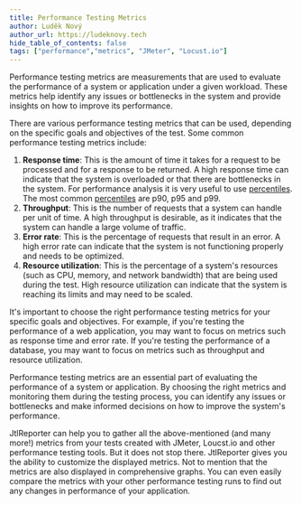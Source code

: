 ```yaml
---
title: Performance Testing Metrics
author: Luděk Nový
author_url: https://ludeknovy.tech
hide_table_of_contents: false
tags: ["performance","metrics", "JMeter", "Locust.io"]
---
```


Performance testing metrics are measurements that are used to evaluate the performance of a system or application under a given workload. These metrics help identify any issues or bottlenecks in the system and provide insights on how to improve its performance.

There are various performance testing metrics that can be used, depending on the specific goals and objectives of the test. Some common performance testing metrics include:

1. **Response time**: This is the amount of time it takes for a request to be processed and for a response to be returned. A high response time can indicate that the system is overloaded or that there are bottlenecks in the system. For performance analysis it is very useful to use [percentiles](/blog/2023/07/07/percentiles).
The most common [percentiles](/blog/2023/07/07/percentiles) are p90, p95 and p99.
2. **Throughput**: This is the number of requests that a system can handle per unit of time. A high throughput is desirable, as it indicates that the system can handle a large volume of traffic. 
3. **Error rate**: This is the percentage of requests that result in an error. A high error rate can indicate that the system is not functioning properly and needs to be optimized. 
4. **Resource utilization**: This is the percentage of a system's resources (such as CPU, memory, and network bandwidth) that are being used during the test. High resource utilization can indicate that the system is reaching its limits and may need to be scaled.

It's important to choose the right performance testing metrics for your specific goals and objectives. For example, if you're testing the performance of a web application, you may want to focus on metrics such as response time and error rate. If you're testing the performance of a database, you may want to focus on metrics such as throughput and resource utilization.

Performance testing metrics are an essential part of evaluating the performance of a system or application. By choosing the right metrics and monitoring them during the testing process, you can identify any issues or bottlenecks and make informed decisions on how to improve the system's performance.

JtlReporter can help you to gather all the above-mentioned (and many more!) metrics from your tests created with JMeter, Loucst.io and other performance testing tools. But it does not stop there. JtlReporter gives you the ability to customize the displayed metrics.
Not to mention that the metrics are also displayed in comprehensive graphs. You can even easily compare the metrics with your other performance testing runs to find out any changes in performance of your application.
